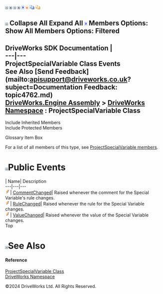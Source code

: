 ![](dotnetimages/collapse.gif) ![](dotnetimages/expand.gif) ![](dotnetimages/collapse.gif) ![](dotnetimages/expand.gif) ![](dotnetimages/drpdown.gif) ![](dotnetimages/drpdown_orange.gif) ![](dotnetimages/copycode.gif) ![](dotnetimages/copycodeHighlight.gif)

![](dotnetimages/collapse.gif) Collapse All Expand All ![](dotnetimages/drpdown.gif) Members Options: Show All  Members Options: Filtered   
---  
DriveWorks SDK Documentation  |   
---|---  
ProjectSpecialVariable Class Events   
See Also [Send Feedback](mailto:apisupport@driveworks.co.uk?subject=Documentation Feedback: topic4762.md)  
[DriveWorks.Engine Assembly](topic2156.md) > [DriveWorks Namespace](topic2159.md) : ProjectSpecialVariable Class  
---  
  
Include Inherited Members    
Include Protected Members    


Glossary Item Box

For a list of all members of this type, see [ProjectSpecialVariable members](topic4763.md).

# ![](dotnetimages/collapse.gif)Public Events

| Name| Description  
---|---|---  
![Public Event](dotnetimages/publicEvent.gif)| [CommentChanged](topic4779.md)| Raised whenever the comment for the Special Variable's rule changes.   
![Public Event](dotnetimages/publicEvent.gif)| [RuleChanged](topic4780.md)| Raised whenever the rule for the Special Variable changes.   
![Public Event](dotnetimages/publicEvent.gif)| [ValueChanged](topic4781.md)| Raised whenever the value of the Special Variable changes.   
Top

# ![](dotnetimages/collapse.gif)See Also

#### Reference

[ProjectSpecialVariable Class](topic4762.md)   
[DriveWorks Namespace](topic2159.md)

©2024 DriveWorks Ltd. All Rights Reserved.
